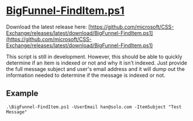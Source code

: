 # [BigFunnel-FindItem.ps1](https://github.com/microsoft/CSS-Exchange/releases/latest/download/BigFunnel-FindItem.ps1)

Download the latest release here: [https://github.com/microsoft/CSS-Exchange/releases/latest/download/BigFunnel-FindItem.ps1](https://github.com/microsoft/CSS-Exchange/releases/latest/download/BigFunnel-FindItem.ps1)

This script is still in development. However, this should be able to quickly determine if an item is indexed or not and why it isn't indexed. Just provide the full message subject and user's email address and it will dump out the information needed to determine if the message is indexed or not.

## Example

```
.\BigFunnel-FindItem.ps1 -UserEmail han@solo.com -ItemSubject "Test Message"
```